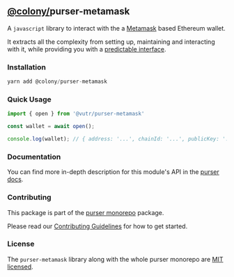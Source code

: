 ## [@colony/](https://www.npmjs.com/org/colony)purser-metamask

A `javascript` library to interact with the a [Metamask](https://metamask.io/) based Ethereum wallet.

It extracts all the complexity from setting up, maintaining and interacting with it, while providing you with a [predictable interface](https://docs.colony.io/purser/interface-common-wallet-interface/).

### Installation
```js
yarn add @colony/purser-metamask
```

### Quick Usage
```js
import { open } from '@vutr/purser-metamask'

const wallet = await open();

console.log(wallet); // { address: '...', chainId: '...', publicKey: '...' }
```

### Documentation

You can find more in-depth description for this module's API in the [purser docs](https://docs.colony.io/purser/modules-@colonypurser-metamask/).

### Contributing

This package is part of the [purser monorepo](https://github.com/JoinColony/purser) package.

Please read our [Contributing Guidelines](https://github.com/JoinColony/purser/blob/master/.github/CONTRIBUTING.md) for how to get started.

### License

The `purser-metamask` library along with the whole purser monorepo are [MIT licensed](https://github.com/JoinColony/purser/blob/master/LICENSE).
